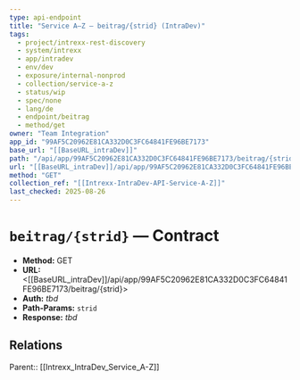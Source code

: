 ```yaml
---
type: api-endpoint
title: "Service A–Z — beitrag/{strid} (IntraDev)"
tags:
  - project/intrexx-rest-discovery
  - system/intrexx
  - app/intradev
  - env/dev
  - exposure/internal-nonprod
  - collection/service-a-z
  - status/wip
  - spec/none
  - lang/de
  - endpoint/beitrag
  - method/get
owner: "Team Integration"
app_id: "99AF5C20962E81CA332D0C3FC64841FE96BE7173"
base_url: "[[BaseURL_intraDev]]"
path: "/api/app/99AF5C20962E81CA332D0C3FC64841FE96BE7173/beitrag/{strid}"
url: "[[BaseURL_intraDev]]/api/app/99AF5C20962E81CA332D0C3FC64841FE96BE7173/beitrag/{strid}"
method: "GET"
collection_ref: "[[Intrexx-IntraDev-API-Service-A-Z]]"
last_checked: 2025-08-26
---
```


# `beitrag/{strid}` — Contract
- **Method:** GET  
- **URL:** <[[BaseURL_intraDev]]/api/app/99AF5C20962E81CA332D0C3FC64841FE96BE7173/beitrag/{strid}>  
- **Auth:** _tbd_  
- **Path-Params:** `strid`  
- **Response:** _tbd_

## Relations
Parent:: [[Intrexx_IntraDev_Service_A-Z]]
